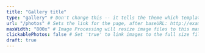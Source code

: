 ```yaml
---
title: "Gallery title"
type: "gallery" # Don't change this -- it tells the theme which template to use.
url: "/photos" # Sets the link for the page, after baseURL: http://example.com/photos
maxWidth: "800x" # Image Processing will resize image files to this maximum width and retain aspect ratio.
clickablePhotos: false # Set 'true' to link images to the full size files.
draft: true
---
```

